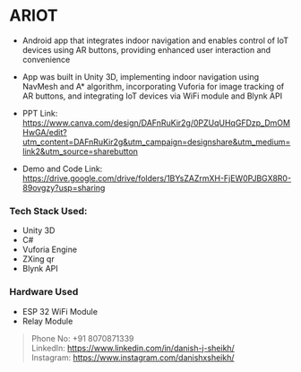 # ARIOT
- Android app that integrates indoor navigation and enables control of IoT devices using AR buttons, providing enhanced user interaction and convenience
- App was built in Unity 3D, implementing indoor navigation using NavMesh and A* algorithm, incorporating Vuforia for image tracking of AR buttons, and integrating IoT devices via WiFi module and Blynk API

- PPT Link: https://www.canva.com/design/DAFnRuKir2g/0PZUqUHqGFDzp_DmOMHwGA/edit?utm_content=DAFnRuKir2g&utm_campaign=designshare&utm_medium=link2&utm_source=sharebutton
- Demo and Code Link: https://drive.google.com/drive/folders/1BYsZAZrmXH-FjEW0PJBGX8R0-89ovgzy?usp=sharing
  
### Tech Stack Used:
- Unity 3D
- C#
- Vuforia Engine
- ZXing qr 
- Blynk API

### Hardware Used
- ESP 32 WiFi Module
- Relay Module

> Phone No: +91 8070871339  
> LinkedIn: https://www.linkedin.com/in/danish-j-sheikh/  
> Instagram: https://www.instagram.com/danishxsheikh/   
